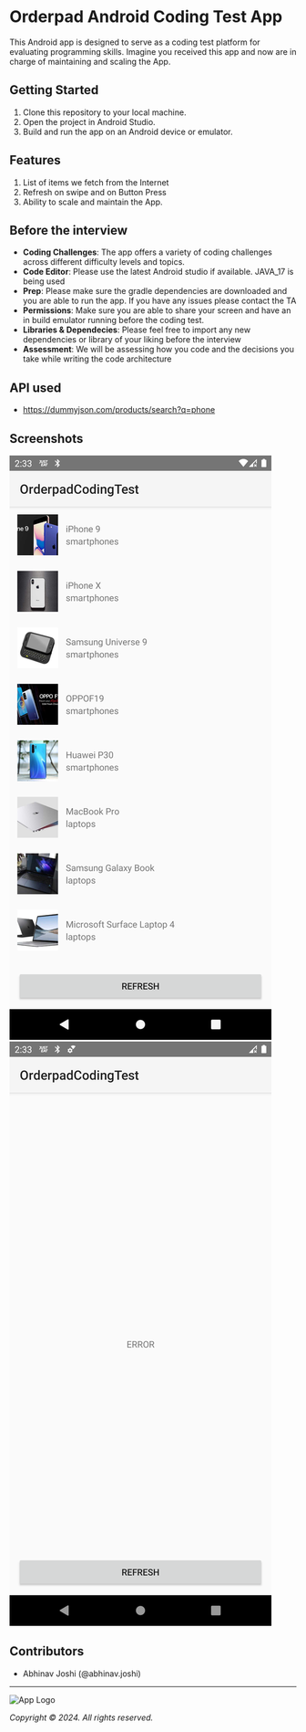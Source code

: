# Orderpad Android Coding Test App

This Android app is designed to serve as a coding test platform for evaluating programming skills.
Imagine you received this app and now are in charge of maintaining and scaling the App.

## Getting Started

1. Clone this repository to your local machine.
2. Open the project in Android Studio.
3. Build and run the app on an Android device or emulator.

## Features

1. List of items we fetch from the Internet
2. Refresh on swipe and on Button Press
3. Ability to scale and maintain the App.

## Before the interview

- **Coding Challenges**: The app offers a variety of coding challenges across different difficulty levels and topics.
- **Code Editor**: Please use the latest Android studio if available. JAVA_17 is being used
- **Prep**: Please make sure the gradle dependencies are downloaded and you are able to run the app. If you have any issues please contact the TA
- **Permissions**: Make sure you are able to share your screen and have an in build emulator running before the coding test. 
- **Libraries & Dependecies**: Please feel free to import any new dependencies or library of your liking before the interview
- **Assessment**: We will be assessing how you code and the decisions you take while writing the code architecture

## API used
- https://dummyjson.com/products/search?q=phone

## Screenshots

![App Screenshot](screenshots/screenshot1.png)
![App Screenshot](screenshots/screenshot2.png)

## Contributors

- Abhinav Joshi (@abhinav.joshi)
---

![App Logo](app_logo.png)

*Copyright © 2024. All rights reserved.*
